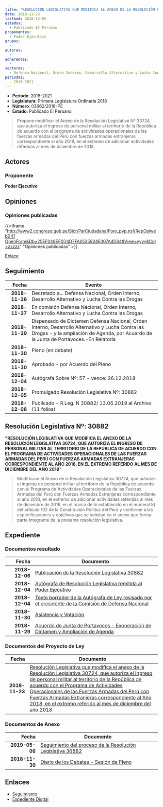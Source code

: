 ```yaml
---
title: "RESOLUCIÓN LEGISLATIVA QUE MODIFICA EL ANEXO DE LA RESOLUCIÓN LEGISLATIVA 30724, QUE AUTORIZA EL INGRESO DE PERSONAL MILITAR AL TERRITORIO DE LA REPÚBLICA DE ACUERDO CON EL PROGRAMA DE ACTIVIDADES OPERACIONALES DE LAS FUERZAS ARMADAS DEL PERÚ CON FUERZAS ARMADAS EXTRANJERAS CORRESPONDIENTE AL AÑO 2018, EN EL EXTREMO REFERIDO AL MES DE DICIEMBRE DEL AÑO 2018"
date: 2018-11-23
lastmod: 2018-12-06
estados: 
  - Publicado El Peruano
proponentes: 
  - Poder Ejecutivo
grupos: 
  - 
autores: 
  - 
adherentes: 
  - 
sectores: 
  - Defensa Nacional, Orden Interno, Desarrollo Alternativo y Lucha Contra las Drogas
periodos: 
  - 2016-2021
---
```


- **Periodo**: 2016-2021
- **Legislatura**: Primera Legislatura Ordinaria 2018
- **Número**: 03662/2018-PE
- **Estado**: Publicado El Peruano

> Propone modificar el Anexo de la Resolución Legislativa N° 30724, que autoriza el ingreso de personal militar al territorio de la República de acuerdo con el programa de actividades operacionales de las fuerzas armadas del Perú con fuerzas armadas extranjeras correspondiente al año 2018, en el extremo de adicionar actividades referidas al mes de diciembre de 2018.


## Actores

### Proponente

**Poder Ejecutivo**


## Opiniones

### Opiniones publicadas

{{<iframe "http://www2.congreso.gob.pe/Sicr/ParCiudadana/Foro_pvp.nsf/RepOpiweb04?OpenForm&Db=25EF048EF0D4D7FA0525834E007A4D34&View=yyyy&Col=zzzzz" "Opiniones publicadas" >}}

[Enlace](http://www2.congreso.gob.pe/Sicr/ParCiudadana/Foro_pvp.nsf/RepOpiweb04?OpenForm&Db=25EF048EF0D4D7FA0525834E007A4D34&View=yyyy&Col=zzzzz)

## Seguimiento

| Fecha | Evento |
|------:|--------|
| **2018-11-26** | Decretado a... Defensa Nacional, Orden Interno, Desarrollo Alternativo y Lucha Contra las Drogas|
| **2018-11-27** | En comisión Defensa Nacional, Orden Interno, Desarrollo Alternativo y Lucha Contra las Drogas|
| **2018-11-29** | Dispensado de Dictamen Defensa Nacional, Orden Interno, Desarrollo Alternativo y Lucha Contra las Drogas - y la ampliación de Agenda, por Acuerdo de la Junta de Portavoces.-En Relatoría|
| **2018-11-30** | Pleno (en debate)|
| **2018-11-30** | Aprobado - por Acuerdo del Pleno|
| **2018-12-04** | Autógrafa Sobre Nº: 57 - vence: 26.12.2018|
| **2018-12-05** | Promulgado Resolución Legislativa Nº: 30882|
| **2018-12-06** | Publicado - R.Leg. N 30882/ 13.06.2019 al Archivo (11 folios)|

## Resolución Legislativa Nº: 30882

**"RESOLUCIÓN LEGISLATIVA QUE MODIFICA EL ANEXO DE LA RESOLUCIÓN LEGISLATIVA 30724, QUE AUTORIZA EL INGRESO DE PERSONAL MILITAR AL TERRITORIO DE LA REPÚBLICA DE ACUERDO CON EL PROGRAMA DE ACTIVIDADES OPERACIONALES DE LAS FUERZAS ARMADAS DEL PERÚ CON FUERZAS ARMADAS EXTRANJERAS CORRESPONDIENTE AL AÑO 2018, EN EL EXTREMO REFERIDO AL MES DE DICIEMBRE DEL AÑO 2018"**

> Modifícase el Anexo de la Resolución Legislativa 30724, que autoriza el ingreso de personal militar al territorio de la República de acuerdo con el Programa de Actividades Operacionales de las Fuerzas Armadas del Perú con Fuerzas Armadas Extranjeras correspondiente al año 2018, en el extremo de adicionar actividades referidas al mes de diciembre de 2018, en el marco de lo establecido en el numeral 8) del artículo 102 de la Constitución Política del Perú y conforme a las especificaciones y objetivos que se señalan en el anexo que forma parte integrante de la presente resolución legislativa.


## Expediente


### Documentos resultado

| Fecha | Documento |
|------:|--------|
| **2018-12-06** | [Publicación de la Resolución Legislativa 30882](http://www.leyes.congreso.gob.pe/Documentos/2016_2021/ADLP/Normas_Legales/30882-LEY.pdf) |
| **2018-12-04** | [Autógrafa de Resolución Legislativa remitida al Poder Ejecutivo](http://www.leyes.congreso.gob.pe/Documentos/2016_2021/ADLP/Texto_Aprobado/AU0366220181204.pdf) |
| **2018-12-04** | [Texto borrador de la Autógrafa de Ley revisado por el presidente de la Comisión de Defensa Nacional](http://www.leyes.congreso.gob.pe/Documentos/2016_2021/Texto_Borrador_de_Autografa/BAU0366220181204.pdf) |
| **2018-11-30** | [Asistencia y Votación](http://www.leyes.congreso.gob.pe/Documentos/2016_2021/Asistencia_y_Votacion/Proyectos_de_Ley/AV0366220181130..pdf) |
| **2018-11-29** | [Acuerdo de Junta de Portavoces - Exoneración de Dictamen y Ampliación de Agenda](http://www.leyes.congreso.gob.pe/Documentos/2016_2021/Acuerdos/Junta_Portavoces/AJP03662_20181129.pdf) |

### Documentos del Proyecto de Ley

| Fecha | Documento |
|------:|--------|
| **2018-11-23** | [Resolución Legislativa que modifica el anexo de la Resolución Legislativa 30724, que autoriza el ingreso de personal militar al territorio de la República de acuerdo con el Programa de Actividades Operacionales de las Fuerzas Armadas del Perú con Fuerzas Armadas Extranjeras correspondiente al Año 2018, en el extremo referido al mes de diciembre del año 2018](http://www.leyes.congreso.gob.pe/Documentos/2016_2021/Proyectos_de_Ley_y_de_Resoluciones_Legislativas/PL03662_20181123..pdf) |

### Documentos de Anexo

| Fecha | Documento |
|------:|--------|
| **2019-05-06** | [Seguimiento del proceso de la Resolución Legislativa 30882](http://www.leyes.congreso.gob.pe/Documentos/2016_2021/Seguimiento_de_Proyectos_de_Ley/03662PL20190506.pdf) |
| **2018-11-30** | [Diario de los Debates - Sesión de Pleno](http://www2.congreso.gob.pe/Sicr/DiarioDebates/Publicad.nsf/SesionesPleno/05256D6E0073DFE9052583560001161D/$FILE/PLO-2018-16B.pdf) |

## Enlaces 

- [Seguimiento](http://www2.congreso.gob.pe/Sicr/TraDocEstProc/CLProLey2016.nsf/f7fff46988ca05b1052578e100829cc7/d97ddaca6c3b846c0525835200573cf8?OpenDocument)
- [Expediente Digital](http://www2.congreso.gob.pe/Sicr/TraDocEstProc/CLProLey2016.nsf/f7fff46988ca05b1052578e100829cc7/d97ddaca6c3b846c0525835200573cf8?OpenDocument&Click=05257FB7005EB655.eb71d0cf91d8294e05256cdf006b5706/$Body/0.1C6C)
